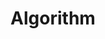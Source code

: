 ---
layout: blog-tag
title: Algorithm
slug: algorithm
category: study # 어느 메뉴 밑으로?
menu: false
order: 1
---